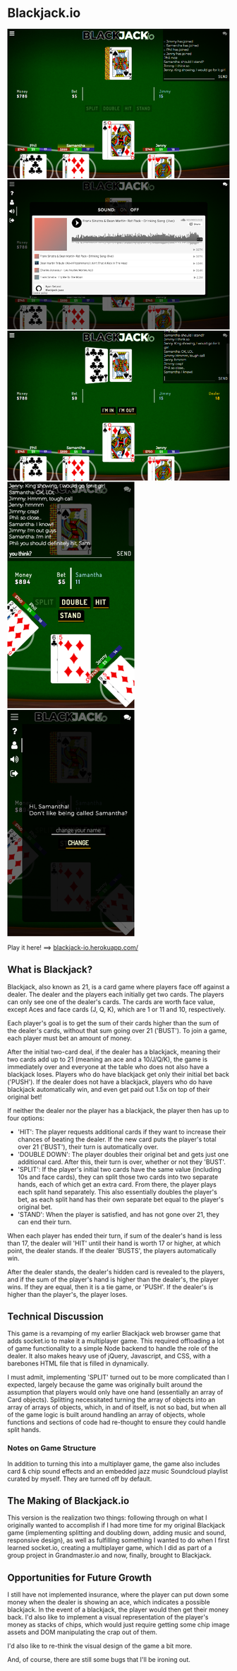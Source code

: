 # Blackjack.io

![Screenshot](./assets/Blackjack-io-screenshot-1.png)
![Screenshot](./assets/Blackjack-io-screenshot-2.png)
![Screenshot](./assets/Blackjack-io-screenshot-3.png)
![Screenshot](./assets/Blackjack-io-screenshot-4.png)
![Screenshot](./assets/Blackjack-io-screenshot-5.png)

Play it here! ==> [blackjack-io.herokuapp.com/](http://blackjack-io.herokuapp.com/)

## What is Blackjack?

Blackjack, also known as 21, is a card game where players face off against a dealer. The dealer and the players each initially get two cards. The players can only see one of the dealer's cards. The cards are worth face value, except Aces and face cards (J, Q, K), which are 1 or 11 and 10, respectively.

Each player's goal is to get the sum of their cards higher than the sum of the dealer's cards, without that sum going over 21 ('BUST'). To join a game, each player must bet an amount of money.

After the initial two-card deal, if the dealer has a blackjack, meaning their two cards add up to 21 (meaning an ace and a 10/J/Q/K), the game is immediately over and everyone at the table who does not also have a blackjack loses. Players who do have blackjack get only their initial bet back ('PUSH'). If the dealer does not have a blackjack, players who do have blackjack automatically win, and even get paid out 1.5x on top of their original bet!

If neither the dealer nor the player has a blackjack, the player then has up to four options:

- 'HIT': The player requests additional cards if they want to increase their chances of beating the dealer. If the new card puts the player's total over 21 ('BUST'), their turn is automatically over.
- 'DOUBLE DOWN': The player doubles their original bet and gets just one additional card. After this, their turn is over, whether or not they 'BUST'.
- 'SPLIT': If the player's initial two cards have the same value (including 10s and face cards), they can split those two cards into two separate hands, each of which get an extra card. From there, the player plays each split hand separately. This also essentially doubles the player's bet, as each split hand has their own separate bet equal to the player's original bet.
- 'STAND': When the player is satisfied, and has not gone over 21, they can end their turn.

When each player has ended their turn, if sum of the dealer's hand is less than 17, the dealer will 'HIT' until their hand is worth 17 or higher, at which point, the dealer stands. If the dealer 'BUSTS', the players automatically win.

After the dealer stands, the dealer's hidden card is revealed to the players, and if the sum of the player's hand is higher than the dealer's, the player wins. If they are equal, then it is a tie game, or 'PUSH'. If the dealer's is higher than the player's, the player loses.

## Technical Discussion

This game is a revamping of my earlier Blackjack web browser game that adds socket.io to make it a multiplayer game. This required offloading a lot of game functionality to a simple Node backend to handle the role of the dealer. It also makes heavy use of jQuery, Javascript, and CSS, with a barebones HTML file that is filled in dynamically.

I must admit, implementing 'SPLIT' turned out to be more complicated than I expected, largely because the game was originally built around the assumption that players would only have one hand (essentially an array of Card objects). Splitting necessitated turning the array of objects into an array of arrays of objects, which, in and of itself, is not so bad, but when all of the game logic is built around handling an array of objects, whole functions and sections of code had re-thought to ensure they could handle split hands.

### Notes on Game Structure

In addition to turning this into a multiplayer game, the game also includes card & chip sound effects and an embedded jazz music Soundcloud playlist curated by myself. They are turned off by default.

## The Making of Blackjack.io

This version is the realization two things: following through on what I originally wanted to accomplish if I had more time for my original Blackjack game (implementing splitting and doubling down, adding music and sound, responsive design), as well as fulfilling something I wanted to do when I first learned socket.io, creating a multiplayer game, which I did as part of a group project in Grandmaster.io and now, finally, brought to Blackjack.

## Opportunities for Future Growth

I still have not implemented insurance, where the player can put down some money when the dealer is showing an ace, which indicates a possible blackjack. In the event of a blackjack, the player would then get their money back. I'd also like to implement a visual representation of the player's money as stacks of chips, which would just require getting some chip image assets and DOM manipulating the crap out of them.

I'd also like to re-think the visual design of the game a bit more.

And, of course, there are still some bugs that I'll be ironing out.

